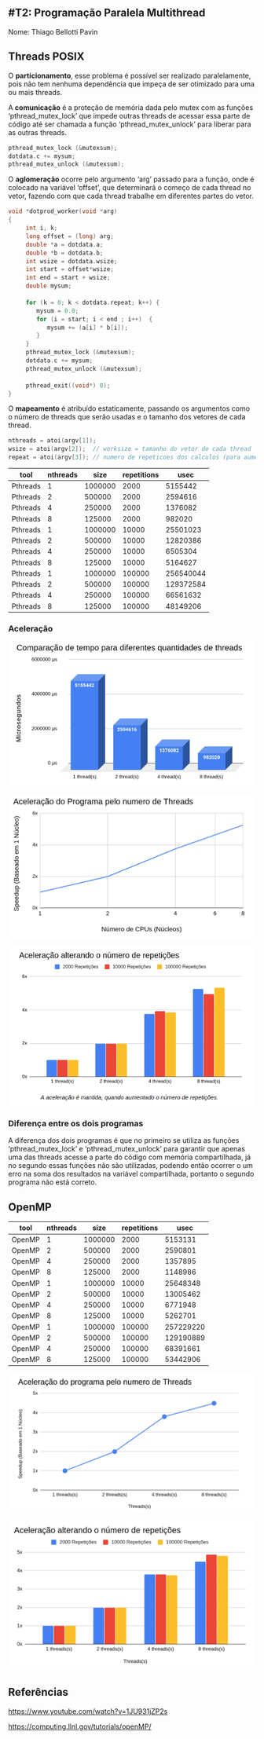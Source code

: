 #T2: Programação Paralela Multithread
-------------------------------------

Nome: Thiago Bellotti Pavin

## Threads POSIX

O **particionamento**, esse problema é possível ser realizado paralelamente, pois não tem nenhuma dependência que impeça de ser otimizado para uma ou mais threads.

A **comunicação** é a proteção de memória dada pelo mutex com as funções ‘pthread_mutex_lock’ que impede outras threads de acessar essa parte de código até ser chamada a função ‘pthread_mutex_unlock’ para liberar para as outras threads.
  
  ```c
  pthread_mutex_lock (&mutexsum);
  dotdata.c += mysum;
  pthread_mutex_unlock (&mutexsum);
  ```


O **aglomeração** ocorre pelo argumento ‘arg’ passado para a função, onde é colocado na variável ‘offset’, que determinará o começo de cada thread no vetor, fazendo com que cada thread trabalhe em diferentes partes do vetor.

  ```c
  void *dotprod_worker(void *arg)
  {
	   int i, k;
	   long offset = (long) arg;
	   double *a = dotdata.a;
	   double *b = dotdata.b;
	   int wsize = dotdata.wsize;
	   int start = offset*wsize;
	   int end = start + wsize;
	   double mysum;

	   for (k = 0; k < dotdata.repeat; k++) {
	      mysum = 0.0;
	      for (i = start; i < end ; i++)  {
	         mysum += (a[i] * b[i]);
	      }
	   }
	   pthread_mutex_lock (&mutexsum);
	   dotdata.c += mysum;
	   pthread_mutex_unlock (&mutexsum);

	   pthread_exit((void*) 0);
  }
  ```

O **mapeamento** é atribuído estaticamente, passando os argumentos como o número de threads que serão usadas e o tamanho dos vetores de cada thread.

  ```c
  nthreads = atoi(argv[1]); 
  wsize = atoi(argv[2]);  // worksize = tamanho do vetor de cada thread
  repeat = atoi(argv[3]); // numero de repeticoes dos calculos (para aumentar carga)
  ```

| tool     | nthreads | size    | repetitions | usec      | 
|----------|----------|---------|-------------|-----------| 
| Pthreads | 1        | 1000000 | 2000        | 5155442   | 
| Pthreads | 2        | 500000  | 2000        | 2594616   | 
| Pthreads | 4        | 250000  | 2000        | 1376082   | 
| Pthreads | 8        | 125000  | 2000        | 982020    | 
| Pthreads | 1        | 1000000 | 10000       | 25501023  | 
| Pthreads | 2        | 500000  | 10000       | 12820386  | 
| Pthreads | 4        | 250000  | 10000       | 6505304   | 
| Pthreads | 8        | 125000  | 10000       | 5164627   | 
| Pthreads | 1        | 1000000 | 100000      | 256540044 | 
| Pthreads | 2        | 500000  | 100000      | 129372584 | 
| Pthreads | 4        | 250000  | 100000      | 66561632  | 
| Pthreads | 8        | 125000  | 100000      | 48149206  | 


### Aceleração


![](/imagens/ImagemGraficoMicro.png)

![](/imagens/ImagemGraficoAcele.png)

![](/imagens/ImagemGraficoAceleRep.png)


### Diferença entre os dois programas 

A diferença dos dois programas é que no primeiro se utiliza as funções ‘pthread_mutex_lock’ e ‘pthread_mutex_unlock’ para garantir que apenas uma das threads acesse a parte do código com memória compartilhada, já no segundo essas funções não são utilizadas, podendo então ocorrer o um erro na soma dos resultados na variável compartilhada, portanto o segundo programa não está correto.



## OpenMP

| tool   | nthreads | size    | repetitions | usec      | 
|--------|----------|---------|-------------|-----------| 
| OpenMP | 1        | 1000000 | 2000        | 5153131   | 
| OpenMP | 2        | 500000  | 2000        | 2590801   | 
| OpenMP | 4        | 250000  | 2000        | 1357895   | 
| OpenMP | 8        | 125000  | 2000        | 1148986   | 
| OpenMP | 1        | 1000000 | 10000       | 25648348  | 
| OpenMP | 2        | 500000  | 10000       | 13005462  | 
| OpenMP | 4        | 250000  | 10000       | 6771948   | 
| OpenMP | 8        | 125000  | 10000       | 5262701   | 
| OpenMP | 1        | 1000000 | 100000      | 257229220 | 
| OpenMP | 2        | 500000  | 100000      | 129190889 | 
| OpenMP | 4        | 250000  | 100000      | 68391661  | 
| OpenMP | 8        | 125000  | 100000      | 53442906  | 

![](/imagens/ImagemGraficoAceleOPM.png)

![](/imagens/ImagemGraficoAceleOPMRep.png)

## Referências

https://www.youtube.com/watch?v=1JU931jZP2s

https://computing.llnl.gov/tutorials/openMP/